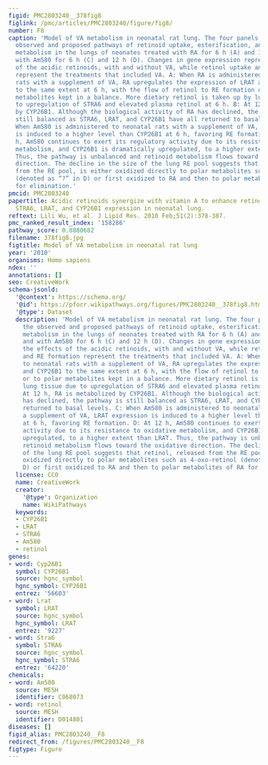 ```yaml
---
figid: PMC2803240__378fig8
figlink: /pmc/articles/PMC2803240/figure/fig8/
number: F8
caption: 'Model of VA metabolism in neonatal rat lung. The four panels represent the
  observed and proposed pathways of retinoid uptake, esterification, and oxidative
  metabolism in the lungs of neonates treated with RA for 6 h (A) and 12 h (B), and
  with Am580 for 6 h (C) and 12 h (D). Changes in gene expression represent the effects
  of the acidic retinoids, with and without VA, while retinol uptake and RE formation
  represent the treatments that included VA. A: When RA is administered to neonatal
  rats with a supplement of VA, RA upregulates the expression of LRAT and CYP26B1
  to the same extent at 6 h, with the flow of retinol to RE formation or to polar
  metabolites kept in a balance. More dietary retinol is taken up by lung tissue due
  to upregulation of STRA6 and elevated plasma retinol at 6 h. B: At 12 h, RA is metabolized
  by CYP26B1. Although the biological activity of RA has declined, the pathway is
  still balanced as STRA6, LRAT, and CYP26B1 have all returned to basal levels. C:
  When Am580 is administered to neonatal rats with a supplement of VA, LRAT expression
  is induced to a higher level than CYP26B1 at 6 h, favoring RE formation. D: At 12
  h, Am580 continues to exert its regulatory activity due to its resistance to oxidative
  metabolism, and CYP26B1 is dramatically upregulated, to a higher extent than LRAT.
  Thus, the pathway is unbalanced and retinoid metabolism flows toward the oxidative
  direction. The decline in the size of the lung RE pool suggests that retinol, released
  from the RE pool, is either oxidized directly to polar metabolites such as 4-oxo-retinol
  (denoted as “?” in D) or first oxidized to RA and then to polar metabolites of RA
  for elimination.'
pmcid: PMC2803240
papertitle: Acidic retinoids synergize with vitamin A to enhance retinol uptake and
  STRA6, LRAT, and CYP26B1 expression in neonatal lung.
reftext: Lili Wu, et al. J Lipid Res. 2010 Feb;51(2):378-387.
pmc_ranked_result_index: '158286'
pathway_score: 0.8880682
filename: 378fig8.jpg
figtitle: Model of VA metabolism in neonatal rat lung
year: '2010'
organisms: Homo sapiens
ndex: ''
annotations: []
seo: CreativeWork
schema-jsonld:
  '@context': https://schema.org/
  '@id': https://pfocr.wikipathways.org/figures/PMC2803240__378fig8.html
  '@type': Dataset
  description: 'Model of VA metabolism in neonatal rat lung. The four panels represent
    the observed and proposed pathways of retinoid uptake, esterification, and oxidative
    metabolism in the lungs of neonates treated with RA for 6 h (A) and 12 h (B),
    and with Am580 for 6 h (C) and 12 h (D). Changes in gene expression represent
    the effects of the acidic retinoids, with and without VA, while retinol uptake
    and RE formation represent the treatments that included VA. A: When RA is administered
    to neonatal rats with a supplement of VA, RA upregulates the expression of LRAT
    and CYP26B1 to the same extent at 6 h, with the flow of retinol to RE formation
    or to polar metabolites kept in a balance. More dietary retinol is taken up by
    lung tissue due to upregulation of STRA6 and elevated plasma retinol at 6 h. B:
    At 12 h, RA is metabolized by CYP26B1. Although the biological activity of RA
    has declined, the pathway is still balanced as STRA6, LRAT, and CYP26B1 have all
    returned to basal levels. C: When Am580 is administered to neonatal rats with
    a supplement of VA, LRAT expression is induced to a higher level than CYP26B1
    at 6 h, favoring RE formation. D: At 12 h, Am580 continues to exert its regulatory
    activity due to its resistance to oxidative metabolism, and CYP26B1 is dramatically
    upregulated, to a higher extent than LRAT. Thus, the pathway is unbalanced and
    retinoid metabolism flows toward the oxidative direction. The decline in the size
    of the lung RE pool suggests that retinol, released from the RE pool, is either
    oxidized directly to polar metabolites such as 4-oxo-retinol (denoted as “?” in
    D) or first oxidized to RA and then to polar metabolites of RA for elimination.'
  license: CC0
  name: CreativeWork
  creator:
    '@type': Organization
    name: WikiPathways
  keywords:
  - CYP26B1
  - LRAT
  - STRA6
  - Am580
  - retinol
genes:
- word: Cyp26B1
  symbol: CYP26B1
  source: hgnc_symbol
  hgnc_symbol: CYP26B1
  entrez: '56603'
- word: Lrat
  symbol: LRAT
  source: hgnc_symbol
  hgnc_symbol: LRAT
  entrez: '9227'
- word: Stra6
  symbol: STRA6
  source: hgnc_symbol
  hgnc_symbol: STRA6
  entrez: '64220'
chemicals:
- word: Am580
  source: MESH
  identifier: C068073
- word: retinol
  source: MESH
  identifier: D014801
diseases: []
figid_alias: PMC2803240__F8
redirect_from: /figures/PMC2803240__F8
figtype: Figure
---
```

